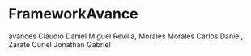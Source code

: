# FrameworkAvance
avances
Claudio Daniel Miguel Revilla, Morales Morales Carlos Daniel, Zarate Curiel Jonathan Gabriel
